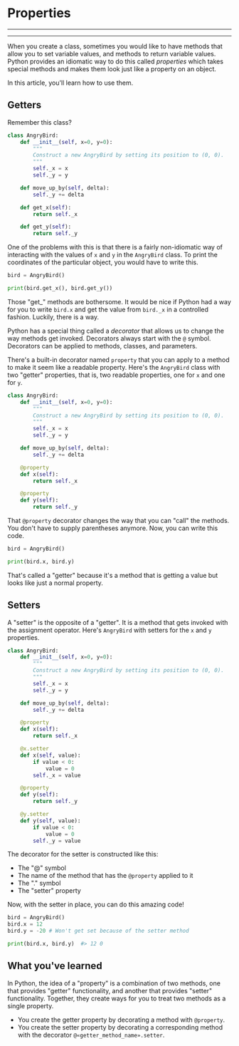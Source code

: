 # Properties
________________________________________________________________________________
<!-- @import "[TOC]" {cmd="toc" depthFrom=2 depthTo=6 orderedList=false} -->
________________________________________________________________________________

When you create a class, sometimes you would like to have methods that allow you
to set variable values, and methods to return variable values. Python provides
an idiomatic way to do this called _properties_ which takes special methods and
makes them look just like a property on an object.

In this article, you'll learn how to use them.

## Getters

Remember this class?

```python
class AngryBird:
    def __init__(self, x=0, y=0):
        """
        Construct a new AngryBird by setting its position to (0, 0).
        """
        self._x = x
        self._y = y

    def move_up_by(self, delta):
        self._y += delta

    def get_x(self):
        return self._x

    def get_y(self):
        return self._y
```

One of the problems with this is that there is a fairly non-idiomatic way of
interacting with the values of `x` and `y` in the `AngryBird` class. To print
the coordinates of the particular object, you would have to write this.

```python
bird = AngryBird()

print(bird.get_x(), bird.get_y())
```

Those "get_" methods are bothersome. It would be nice if Python had a way for
you to write `bird.x` and get the value from `bird._x` in a controlled fashion.
Luckily, there is a way.

Python has a special thing called a _decorator_ that allows us to change the way
methods get invoked. Decorators always start with the `@` symbol. Decorators can
be applied to methods, classes, and parameters.

There's a built-in decorator named `property` that you can apply to a method to
make it seem like a readable property. Here's the `AngryBird` class with two
"getter" properties, that is, two readable properties, one for `x` and one for
`y`.

```python
class AngryBird:
    def __init__(self, x=0, y=0):
        """
        Construct a new AngryBird by setting its position to (0, 0).
        """
        self._x = x
        self._y = y

    def move_up_by(self, delta):
        self._y += delta

    @property
    def x(self):
        return self._x

    @property
    def y(self):
        return self._y
```

That `@property` decorator changes the way that you can "call" the methods. You
don't have to supply parentheses anymore. Now, you can write this code.

```python
bird = AngryBird()

print(bird.x, bird.y)
```

That's called a "getter" because it's a method that is getting a value but looks
like just a normal property.

## Setters

A "setter" is the opposite of a "getter". It is a method that gets invoked with
the assignment operator. Here's `AngryBird` with setters for the `x` and `y`
properties.

```python
class AngryBird:
    def __init__(self, x=0, y=0):
        """
        Construct a new AngryBird by setting its position to (0, 0).
        """
        self._x = x
        self._y = y

    def move_up_by(self, delta):
        self._y += delta

    @property
    def x(self):
        return self._x

    @x.setter
    def x(self, value):
        if value < 0:
            value = 0
        self._x = value

    @property
    def y(self):
        return self._y

    @y.setter
    def y(self, value):
        if value < 0:
            value = 0
        self._y = value
```

The decorator for the setter is constructed like this:

* The "@" symbol
* The name of the method that has the `@property` applied to it
* The "." symbol
* The "setter" property

Now, with the setter in place, you can do this amazing code!

```python
bird = AngryBird()
bird.x = 12
bird.y = -20 # Won't get set because of the setter method

print(bird.x, bird.y)  #> 12 0
```

## What you've learned

In Python, the idea of a "property" is a combination of two methods, one that
provides "getter" functionality, and another that provides "setter"
functionality. Together, they create ways for you to treat two methods as a
single property.

* You create the getter property by decorating a method with `@property`.
* You create the setter property by decorating a corresponding method with the
  decorator `@«getter_method_name».setter`.
